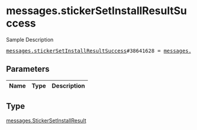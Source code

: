 # messages.stickerSetInstallResultSuccess

Sample Description

<pre>
<a href="../constructor/messages.stickerSetInstallResultSuccess.md">messages.stickerSetInstallResultSuccess</a>#38641628 = <a href="../type/messages.StickerSetInstallResult.md">messages.StickerSetInstallResult</a>;
</pre>

## Parameters

| Name | Type | Description |
|------|:----:|-------------|

## Type

[messages.StickerSetInstallResult](../type/messages.StickerSetInstallResult.md)
